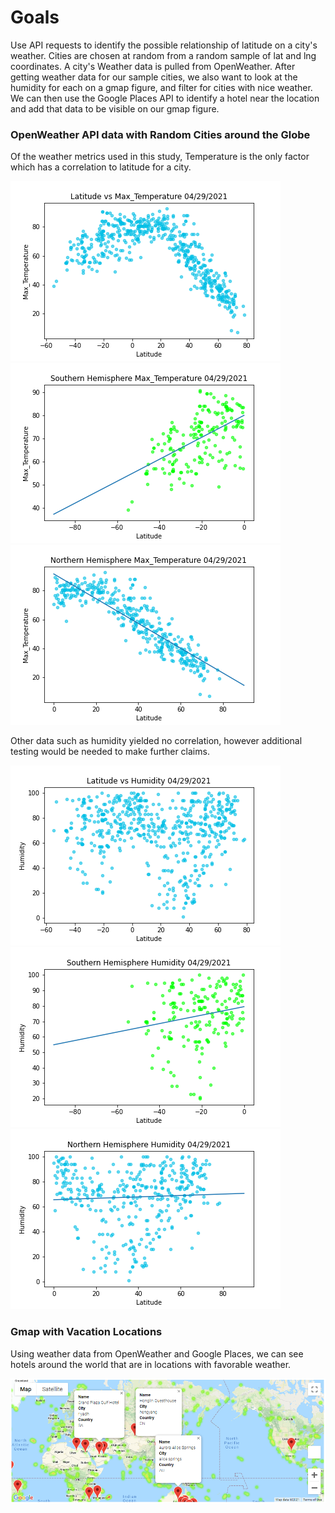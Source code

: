 # Goals
Use API requests to identify the possible relationship of latitude on a city's weather. Cities are chosen at random from a random sample of lat and lng coordinates. A city's Weather data is pulled from OpenWeather. After getting weather data for our sample cities, we also want to look at the humidity for each on a gmap figure, and filter for cities with nice weather. We can then use the Google Places API to identify a hotel near the location and add that data to be visible on our gmap figure. 

### OpenWeather API data with Random Cities around the Globe
Of the weather metrics used in this study, Temperature is the only factor which has a correlation to latitude for a city.

<img src='./WeatherPy/output_data/Max_Temperature.png'></img>
<img src='./WeatherPy/output_data/SouthMax_TemperatureLine.png'></img>
<img src='./WeatherPy/output_data/NorthMax_TemperatureLine.png'></img>

Other data such as humidity yielded no correlation, however additional testing would be needed to make further claims.

<img src='./WeatherPy/output_data/Humidity.png'></img>
<img src='./WeatherPy/output_data/SouthHumidityLine.png'></img>
<img src='./WeatherPy/output_data/NorthHumidityLine.png'></img>

### Gmap with Vacation Locations

Using weather data from OpenWeather and Google Places, we can see hotels around the world that are in locations with favorable weather.

<img src='./VacationsPy/output_data/MarkerSnip.png'></img>
